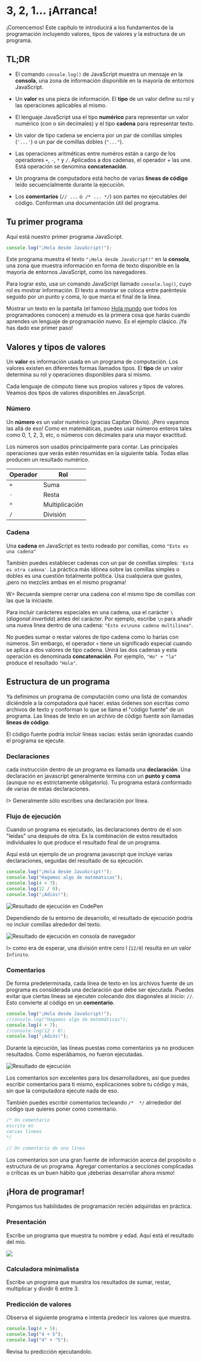 # 3, 2, 1... ¡Arranca!

¡Comencemos! Este capítulo te introducirá a los fundamentos de la programación incluyendo valores, tipos de valores y la estructura de un programa.

## TL;DR

* El comando `console.log()` de JavaScript muestra un mensaje en la **consola**, una zona de información disponible en la mayoría de entornos JavaScript.

* Un **valor** es una pieza de información. El **tipo** de un valor define su rol y las operaciones aplicables al mismo.

* El lenguaje JavaScript usa el tipo **numérico** para representar un valor numérico (con o sin decimales) y el tipo **cadena** para representar texto.

* Un valor de tipo cadena se encierra por un par de comillas simples (`'...'`) o un par de comillas dobles (`"..."`).

* Las operaciones aritméticas entre numéros están a cargo de los operadores  `+`, `-`, `*` y `/`. Aplicados a dos cadenas, el operador + las une. Está operación se denomina **concatenación**.

* Un programa de computadora está hecho de varias **líneas de código** leído secuencialmente durante la ejecución.

* Los **comentarios** (`// ...` o` /* ... */`) son partes no ejecutables del código. Conforman una documentación útil del programa.

## Tu primer programa

Aquí está nuestro primer programa JavaScript.

```js
console.log("¡Hola desde JavaScript!");
```

Este programa muestra el texto `"¡Hola desde JavaScript!"` en la **consola**, una zona que muestra información  en forma de texto disponible en la mayoría de entornos JavaScript, como los navegadores.

Para lograr esto, usa un comando JavaScript llamado `console.log()`, cuyo rol es mostrar información. El texto a mostrar se coloca entre paréntesis seguido por un punto y coma, lo que marca el final de la línea.

Mostrar un texto en la pantalla (el famoso [Hola mundo](https://es.m.wikipedia.org/wiki/Hola_mundo) que todos los programadores conocen) a menudo es la primera cosa que harás cuando aprendes un lenguaje de programación nuevo. Es el ejemplo clásico. ¡Ya has dado ese primer paso!

## Valores y tipos de valores

Un **valor** es información usada en un programa de computación. Los valores existen en diferentes formas llamados tipos. El **tipo** de un valor determina su rol y operaciones disponibles para si mismo.

Cada lenguaje de cómputo tiene sus propios valores y tipos de valores. Veamos dos tipos de valores disponibles en JavaScript.

### Número

Un **número** es un valor numérico (gracias Capitan Obvio). ¡Pero vayamos las allá de eso! Como en matemáticas, puedes usar números enteros tales como 0, 1, 2, 3, etc, o números con décimales para una mayor exactitud.

Los números son usados principalmente para contar. Las principales operaciones que verás estén resumidas en la siguiente tabla. Todas ellas producen un resultado numérico.

|Operador|Rol|
|---------|----|
|`+`|Suma|
|`-`|Resta|
|`*`|Multiplicación|
|`/`|División|

### Cadena

Una **cadena** en JavaScript es texto rodeado por comillas, como `"Esto es una cadena"`

También puedes establecer cadenas con un par de comillas simples: `'Está es otra cadena'`. La práctica más idónea sobre las comillas simples o dobles es una cuestión totalmente política. Usa cualquiera que gustes, ¡pero no mezcles ambas en el mismo programa!


W> Recuerda siempre cerrar una cadena con el mismo tipo de comillas con las que la iniciaste.

Para incluir carácteres especiales en una cadena, usa el carácter `\` (*diagonal invertida*) antes del carácter. Por ejemplo, escribe `\n` para añadir una nueva línea dentro de una cadena:
`"Esto es\nuna cadena multilinea"`.

No puedes sumar o restar valores de tipo cadena como lo harías con números. Sin embargo, el operador `+` tiene un significado especial cuando se aplica a dos valores de tipo cadena. Unirá las dos cadenas y esta operación es denominada **concatenación**. Por ejemplo, `"Ho" + "la"` produce el resultado `"Hola"`.

## Estructura de un programa

Ya definimos un programa de computación como una lista de comandos diciéndole a la computadora qué hacer. estas órdenes son escritas como archivos de texto y conforman lo que se llama el "código fuente" de un programa. Las líneas de texto en un archivo de código fuente son llamadas **líneas de código**.

El código fuente podría incluir líneas vacías: estás serán ignoradas cuando el programa se ejecute.

### Declaraciones

cada instrucción dentro de un programa es llamada una **declaración**. Una declaración en javascript generalmente termina con un **punto y coma** (aunque no es estrictamente obligatorio). Tu programa estará conformado de varias de estas declaraciones.

I> Generalmente sólo escribes una declaración por línea.

### Flujo de ejecución

Cuando un programa es ejecutado, las declaraciones dentro de él son "leídas" una después de otra. Es la combinación de estos resultados individuales lo que produce el resultado final de un programa.

Aquí está un ejemplo de un programa javascript que incluye varias declaraciones, seguidas del resultado de su ejecución.

```js
console.log("¡Hola desde JavaScript!");
console.log("Hagamos algo de matemáticas");
console.log(4 + 7);
console.log(12 / 0);
console.log("¡Adiós!");
```

![Resultado de ejecución en CodePen](images/chapter01-01.png)

Dependiendo de tu entorno de desarrollo, el resultado de ejecución podría no incluir comillas alrededor del texto.

![Resultado de ejecución en consola de navegador](images/chapter01-04.png)

I> como era de esperar, una división entre cero  l (`12/0`) resulta en un valor `Infinito`.

### Comentarios

De forma predeterminada, cada línea de texto en los archivos fuente de un programa es considerada una declaración que debe ser ejecutada. Puedes evitar que ciertas líneas se ejecuten colocando dos diagonales al inicio: `//`. Esto convierte al código en un **comentario**.

```js
console.log("¡Hola desde JavaScript!");
//console.log("Hagamos algo de matemáticas");
console.log(4 + 7);
//console.log(12 / 0);
console.log("¡Adiós!");
```

Durante la ejecución, las líneas puestas como comentarios ya no producen resultados.  Como esperábamos, no fueron ejecutadas. 

![Resultado de ejecución](images/chapter01-02.png)

Los comentarios son excelentes para los desarrolladores, así que puedes escribir comentarios para ti mismo, explicaciones sobre tu código y más, sin que la computadora ejecute nada de eso. 

También puedes escribir comentarios  tecleando `/*  */` alrrededor del código que quieres poner como comentario.

```js
/* Un comentario 
escrito en 
varias líneas 
*/

// Un comentario de una línea 
```
Los comentarios son una gran fuente de información acerca del propósito o estructura de un programa. Agregar comentarios a secciones complicadas o críticas es un buen hábito que ¡deberías desarrollar ahora mismo! 

## ¡Hora de programar! 

Pongamos tus habilidades de programación recién adquiridas en práctica.

### Presentación 

Escribe un programa que muestra tu nombre y edad. Aquí está el resultado del mío. 

![](images/chapter01-03.png)

### Calculadora minimalista

Escribe un programa que muestra los resultados de sumar, restar, multiplicar y dividir 6 entre 3.

### Predicción de valores 

Observa el siguiente programa e intenta predecir los valores que muestra. 

```js
console.log(4 + 5);
console.log("4 + 5");
console.log("4" + "5");
```

Revisa tu predicción ejecutandolo. 
